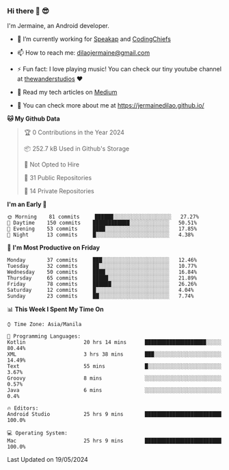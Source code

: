 ### Hi there 👋 😎
I'm Jermaine, an Android developer.

- 🔭 I’m currently working for [Speakap](https://www.speakap.com/) and [CodingChiefs](https://codingchiefs.com/en/)

- 📫 How to reach me: dilaojermaine@gmail.com

- ⚡ Fun fact: I love playing music! You can check our tiny youtube channel at [thewanderstudios](https://www.youtube.com/thewanderstudios) ♥️

- 📖 Read my tech articles on [Medium](https://jermainedilao.medium.com/)

- 👀 You can check more about me at https://jermainedilao.github.io/

<!--
**jermainedilao/jermainedilao** is a ✨ _special_ ✨ repository because its `README.md` (this file) appears on your GitHub profile.

Here are some ideas to get you started:

- 🔭 I’m currently working on ...
- 🌱 I’m currently learning ...
- 👯 I’m looking to collaborate on ...
- 🤔 I’m looking for help with ...
- 💬 Ask me about ...
- 📫 How to reach me: ...
- 😄 Pronouns: ...
- ⚡ Fun fact: ...
-->

<!--START_SECTION:waka-->
**🐱 My Github Data** 

> 🏆 0 Contributions in the Year 2024
 > 
> 📦 252.7 kB Used in Github's Storage 
 > 
> 🚫 Not Opted to Hire
 > 
> 📜 31 Public Repositories 
 > 
> 🔑 14 Private Repositories  
 > 
**I'm an Early 🐤** 

```text
🌞 Morning    81 commits     ██████░░░░░░░░░░░░░░░░░░░   27.27% 
🌆 Daytime    150 commits    ████████████░░░░░░░░░░░░░   50.51% 
🌃 Evening    53 commits     ████░░░░░░░░░░░░░░░░░░░░░   17.85% 
🌙 Night      13 commits     █░░░░░░░░░░░░░░░░░░░░░░░░   4.38%

```
📅 **I'm Most Productive on Friday** 

```text
Monday       37 commits     ███░░░░░░░░░░░░░░░░░░░░░░   12.46% 
Tuesday      32 commits     ██░░░░░░░░░░░░░░░░░░░░░░░   10.77% 
Wednesday    50 commits     ████░░░░░░░░░░░░░░░░░░░░░   16.84% 
Thursday     65 commits     █████░░░░░░░░░░░░░░░░░░░░   21.89% 
Friday       78 commits     ██████░░░░░░░░░░░░░░░░░░░   26.26% 
Saturday     12 commits     █░░░░░░░░░░░░░░░░░░░░░░░░   4.04% 
Sunday       23 commits     ██░░░░░░░░░░░░░░░░░░░░░░░   7.74%

```


📊 **This Week I Spent My Time On** 

```text
⌚︎ Time Zone: Asia/Manila

💬 Programming Languages: 
Kotlin                   20 hrs 14 mins      ████████████████████░░░░░   80.44% 
XML                      3 hrs 38 mins       ███░░░░░░░░░░░░░░░░░░░░░░   14.49% 
Text                     55 mins             █░░░░░░░░░░░░░░░░░░░░░░░░   3.67% 
Groovy                   8 mins              ░░░░░░░░░░░░░░░░░░░░░░░░░   0.57% 
Java                     6 mins              ░░░░░░░░░░░░░░░░░░░░░░░░░   0.4%

🔥 Editors: 
Android Studio           25 hrs 9 mins       █████████████████████████   100.0%

💻 Operating System: 
Mac                      25 hrs 9 mins       █████████████████████████   100.0%

```


 Last Updated on 19/05/2024
<!--END_SECTION:waka-->
